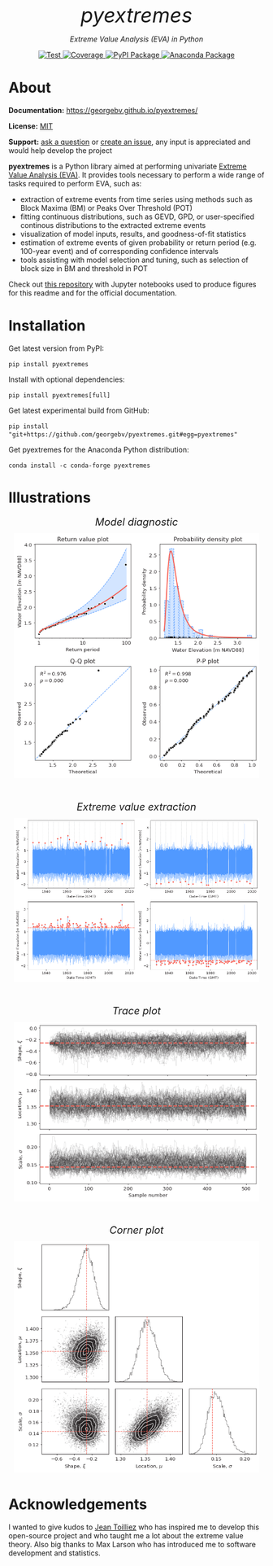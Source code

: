<p align="center" style="font-size:40px; margin:0px 10px 0px 10px">
    <em>pyextremes</em>
</p>
<p align="center">
    <em>Extreme Value Analysis (EVA) in Python</em>
</p>
<p align="center">
<a href="https://github.com/georgebv/pyextremes/actions/workflows/test.yml" target="_blank">
    <img src="https://github.com/georgebv/pyextremes/actions/workflows/test.yml/badge.svg" alt="Test">
</a>
<a href="https://codecov.io/gh/georgebv/pyextremes" target="_blank">
    <img src="https://codecov.io/gh/georgebv/pyextremes/branch/master/graph/badge.svg" alt="Coverage">
</a>
<a href="https://pypi.org/project/pyextremes" target="_blank">
    <img src="https://badge.fury.io/py/pyextremes.svg" alt="PyPI Package">
</a>
<a href="https://anaconda.org/conda-forge/pyextremes" target="_blank">
    <img src="https://img.shields.io/conda/vn/conda-forge/pyextremes.svg" alt="Anaconda Package">
</a>
</p>

# About

**Documentation:** https://georgebv.github.io/pyextremes/

**License:** [MIT](https://opensource.org/licenses/MIT)

**Support:** [ask a question](https://github.com/georgebv/pyextremes/discussions)
or [create an issue](https://github.com/georgebv/pyextremes/issues/new/choose),
any input is appreciated and would help develop the project

**pyextremes** is a Python library aimed at performing univariate
[Extreme Value Analysis (EVA)](https://en.wikipedia.org/wiki/Extreme_value_theory).
It provides tools necessary to perform a wide range of tasks required to
perform EVA, such as:

- extraction of extreme events from time series using methods such as
Block Maxima (BM) or Peaks Over Threshold (POT)
- fitting continuous distributions, such as GEVD, GPD, or user-specified
continous distributions to the extracted extreme events
- visualization of model inputs, results, and goodness-of-fit statistics
- estimation of extreme events of given probability or return period
(e.g. 100-year event) and of corresponding confidence intervals
- tools assisting with model selection and tuning, such as selection of
block size in BM and threshold in POT

Check out [this repository](https://github.com/georgebv/pyextremes-notebooks)
with Jupyter notebooks used to produce figures for this readme
and for the official documentation.

# Installation

Get latest version from PyPI:

```shell
pip install pyextremes
```

Install with optional dependencies:

```shell
pip install pyextremes[full]
```

Get latest experimental build from GitHub:

```shell
pip install "git+https://github.com/georgebv/pyextremes.git#egg=pyextremes"
```

Get pyextremes for the Anaconda Python distribution:

```shell
conda install -c conda-forge pyextremes
```

# Illustrations

<p align="center" style="font-size:20px; margin:10px 10px 0px 10px">
    <em>Model diagnostic</em>
</p>
<p align="center" style="font-size:20px; margin:10px 10px 40px 10px">
  <img src="https://raw.githubusercontent.com/georgebv/pyextremes-notebooks/master/notebooks/documentation/readme%20figures/diagnostic.png" alt="Diagnostic plot" width="600px">
</p>

<p align="center" style="font-size:20px; margin:10px 10px 0px 10px">
    <em>Extreme value extraction</em>
</p>
<p align="center" style="font-size:20px; margin:10px 10px 40px 10px">
  <img src="https://raw.githubusercontent.com/georgebv/pyextremes-notebooks/master/notebooks/documentation/readme%20figures/extremes.png" alt="Diagnostic plot" width="600px">
</p>

<p align="center" style="font-size:20px; margin:10px 10px 0px 10px">
    <em>Trace plot</em>
</p>
<p align="center" style="font-size:20px; margin:10px 10px 40px 10px">
  <img src="https://raw.githubusercontent.com/georgebv/pyextremes-notebooks/master/notebooks/documentation/readme%20figures/trace.png" alt="Diagnostic plot" width="600px">
</p>

<p align="center" style="font-size:20px; margin:10px 10px 0px 10px">
    <em>Corner plot</em>
</p>
<p align="center" style="font-size:20px; margin:10px 10px 40px 10px">
  <img src="https://raw.githubusercontent.com/georgebv/pyextremes-notebooks/master/notebooks/documentation/readme%20figures/corner.png" alt="Diagnostic plot" width="600px">
</p>

# Acknowledgements
I wanted to give kudos to [Jean Toilliez](https://github.com/jtoilliez) who has inspired me to develop this open-source project and who taught me a lot about the extreme value theory. Also big thanks to Max Larson who has introduced me to software development and statistics.
